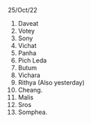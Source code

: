 25/Oct/22
1. Daveat
2. Votey
3. Sony
4. Vichat
5. Panha
6. Pich Leda
7. Butum
8. Vichara
9. Rithya (Also yesterday)
10. Cheang.
11. Malis
12. Sros
13. Somphea.